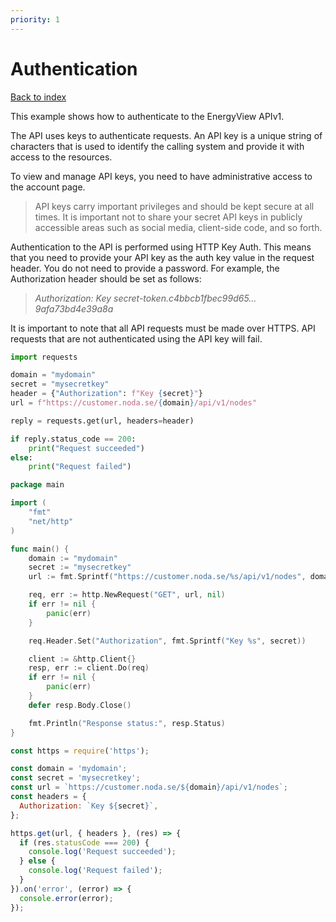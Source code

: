 ```yaml
---
priority: 1
---
```

# Authentication

[Back to index](/index.html)

This example shows how to authenticate to the EnergyView APIv1.

The API uses keys to authenticate requests. An API key is a unique string of characters that is used to identify the calling system and provide it with access to the resources.

To view and manage API keys, you need to have administrative access to the account page.

> API keys carry important privileges and should be kept secure at all times. It is important not to share your secret API keys in publicly accessible areas such as social media, client-side code, and so forth.

Authentication to the API is performed using HTTP Key Auth. This means that you need to provide your API key as the auth key value in the request header. You do not need to provide a password. For example, the Authorization header should be set as follows:

> *Authorization: Key secret-token.c4bbcb1fbec99d65…9afa73bd4e39a8a*

It is important to note that all API requests must be made over HTTPS. API requests that are not authenticated using the API key will fail.

```python
import requests

domain = "mydomain"
secret = "mysecretkey"
header = {"Authorization": f"Key {secret}"}
url = f"https://customer.noda.se/{domain}/api/v1/nodes"

reply = requests.get(url, headers=header)

if reply.status_code == 200:
    print("Request succeeded")
else:
    print("Request failed")
```
```go
package main

import (
    "fmt"
    "net/http"
)

func main() {
    domain := "mydomain"
    secret := "mysecretkey"
    url := fmt.Sprintf("https://customer.noda.se/%s/api/v1/nodes", domain)

    req, err := http.NewRequest("GET", url, nil)
    if err != nil {
        panic(err)
    }

    req.Header.Set("Authorization", fmt.Sprintf("Key %s", secret))

    client := &http.Client{}
    resp, err := client.Do(req)
    if err != nil {
        panic(err)
    }
    defer resp.Body.Close()

    fmt.Println("Response status:", resp.Status)
}
```
```javascript
const https = require('https');

const domain = 'mydomain';
const secret = 'mysecretkey';
const url = `https://customer.noda.se/${domain}/api/v1/nodes`;
const headers = {
  Authorization: `Key ${secret}`,
};

https.get(url, { headers }, (res) => {
  if (res.statusCode === 200) {
    console.log('Request succeeded');
  } else {
    console.log('Request failed');
  }
}).on('error', (error) => {
  console.error(error);
});
```
